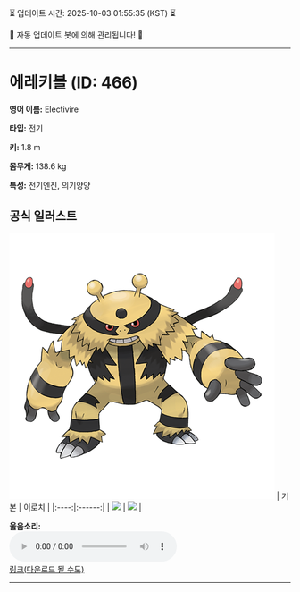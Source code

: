 
⏳ 업데이트 시간: 2025-10-03 01:55:35 (KST) ⏳

🤖 자동 업데이트 봇에 의해 관리됩니다! 🤖

---

# 에레키블 (ID: 466)
**영어 이름:** Electivire

**타입:** 전기

**키:** 1.8 m

**몸무게:** 138.6 kg

**특성:** 전기엔진, 의기양양

## 공식 일러스트
![](https://raw.githubusercontent.com/PokeAPI/sprites/master/sprites/pokemon/other/official-artwork/466.png)
| 기본 | 이로치 |
|:----:|:------:|
| <img src="http://play.pokemonshowdown.com/sprites/ani/electivire.gif" width="200"> | <img src="http://play.pokemonshowdown.com/sprites/ani-shiny/electivire.gif" width="200"> |

**울음소리:**<br><audio controls src="https://raw.githubusercontent.com/PokeAPI/cries/main/cries/pokemon/latest/466.ogg"></audio><br> [링크(다운로드 될 수도)](https://raw.githubusercontent.com/PokeAPI/cries/main/cries/pokemon/latest/466.ogg)


---
